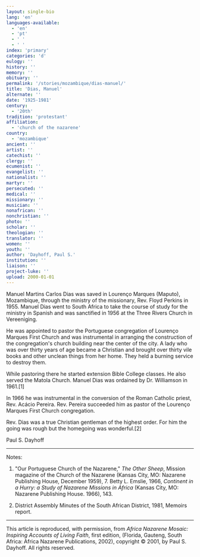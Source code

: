 ```yaml
---
layout: single-bio
lang: 'en'
languages-available:
  - 'en'
  - 'pt'
  - ' '
  - ' '
index: 'primary'
categories: 'd'
eulogy: ''
history: ''
memory: ''
obituary: ''
permalink: '/stories/mozambique/dias-manuel/'
title: 'Dias, Manuel'
alternate: ''
date: '1925-1981'
century:
  - '20th'
tradition: 'protestant'
affiliation:
  - 'church of the nazarene'
country:
  - 'mozambique'
ancient: ''
artist: ''
catechist: ''
clergy: ''
ecumenist: ''
evangelist: ''
nationalist: ''
martyr: ''
persecuted: ''
medical: ''
missionary: ''
musician: ''
nonafrican: ''
nonchristian: ''
photo: ''
scholar: ''
theologian: ''
translator: ''
women: ''
youth: ''
author: 'Dayhoff, Paul S.'
institution: ''
liaison: ''
project-luke: ''
upload: 2000-01-01
---
```



Manuel Martins Carlos Dias was saved in Lourenço Marques (Maputo), Mozambique, through the ministry of the missionary, Rev. Floyd Perkins in 1955.  Manuel Dias went to South Africa to take the course of study for the ministry in Spanish and was sanctified in 1956 at the Three Rivers Church in Vereeniging.

He was appointed to pastor the Portuguese congregation of Lourenço Marques First Church and was instrumental in arranging the construction of the congregation's church building near the center of the city. A lady who was over thirty years of age  became a Christian and brought over thirty vile books and other unclean things from her home.  They held a burning service to destroy them.

While pastoring there he started extension Bible College classes.  He also served the Matola Church.   Manuel Dias was ordained by Dr. Williamson in 1961.[1]

In 1966 he was instrumental in the conversion of the Roman Catholic priest, Rev. Acácio Pereira. Rev. Pereira succeeded him as pastor of the Lourenço Marques First Church  congregation.

Rev. Dias  was a true Christian gentleman of the highest order.  For him the going was rough but the homegoing was wonderful.[2]

Paul S. Dayhoff

---

Notes:

1.   "Our Portuguese Church of the Nazarene,"  *The Other Sheep*,  Mission magazine of the Church of the Nazarene (Kansas City, MO: Nazarene Publishing House, December 1959), 7.   Betty L. Emslie, 1966,  *Continent in a Hurry: a Study of Nazarene Missions in Africa*  (Kansas City, MO: Nazarene Publishing House. 1966), 143.

2.  District Assembly Minutes of the South African District, 1981,  Memoirs report.

---

This article is reproduced, with permission, from *Africa Nazarene Mosaic: Inspiring Accounts of Living Faith*, first edition, (Florida, Gauteng, South Africa: Africa Nazarene Publications, 2002), copyright &copy; 2001, by Paul S. Dayhoff.  All rights reserved.